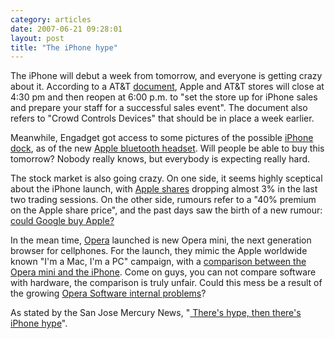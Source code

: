 ```yaml
---
category: articles
date: 2007-06-21 09:28:01
layout: post
title: "The iPhone hype"
---
```


<p>The iPhone will debut a week from tomorrow, and everyone is getting crazy about it. According to a AT&T <a href="http://www.boygeniusreport.com/Documents/iPhonelandlorddoc.pdf">document</a>, Apple and AT&T stores will close at 4:30 pm and then reopen at 6:00 p.m. to "set the store up for iPhone sales and prepare your staff for a successful sales event". The document also refers to "Crowd Controls Devices" that should be in place a week earlier.</p><p>Meanwhile, Engadget got access to some pictures of the possible <a href="http://www.engadget.com/2007/06/20/apple-iphone-dock-revealed-charges-bluetooth-headset-too/">iPhone dock</a>, as of the new <a href="http://cn.engadgetmobile.com/2007/06/15/apple-bluetooth-headset-gets-fcc-go-ahead/">Apple bluetooth headset</a>. Will people be able to buy this tomorrow? Nobody really knows, but everybody is expecting really hard.</p><p>The stock market is also going crazy. On one side, it seems highly sceptical about the iPhone launch, with <a href="http://finance.google.com/finance?q=AAPL">Apple shares</a> dropping almost 3% in the last two trading sessions. On the other side, rumours refer to a "40% premium on the Apple share price", and the past days saw the birth of a new rumour: <a href="http://www.macnn.com/articles/07/06/19/could.google.buy.apple/">could Google buy Apple?</a></p> <p>In the mean time, <a href="http://www.opera.com/">Opera</a> launched is new Opera mini, the next generation browser for cellphones. For the launch, they mimic the Apple worldwide known "I'm a Mac, I'm a PC" campaign, with a <a href="http://www.operamini.com/beta/video/">comparison between the Opera mini and the iPhone</a>. Come on guys, you can not compare software with hardware, the comparison is truly unfair. Could this mess be a result of the growing <a href="http://www.aftenposten.no/english/business/article1844277.ece">Opera Software internal problems</a>?</p> <p>As stated by the San Jose Mercury News, "<a href="http://www.mercurynews.com/news/ci_6167770?nclick_check=1"> There's hype, then there's iPhone hype</a>".</p>
